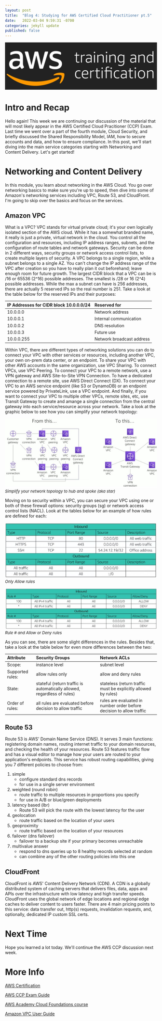 ```yaml
---
layout: post
title:  "Blog 4: Studying for AWS Certified Cloud Practitioner pt.5"
date:   2022-03-04 9:59:31 -0700
categories: jekyll update
published: false
---
```

![AWS Training and Certification](/assets/aws-training-and-certification.jpg)
# **Intro and Recap**
Hello again! This week we are continuing our discussion of the material that will most likely appear in the AWS Certified Cloud Pracitioner (CCP) Exam. Last time we went over a part of the fourth module, Cloud Security, and briefly discussed the Shared Responsibility Model, IAM, how to secure accounts and data, and how to ensure compliance. In this post, we'll start diving into the main service categories starting with Networking and Content Delivery. Let's get started!

# **Networking and Content Delivery** 
In this module, you learn about networking in the AWS Cloud. You go over networking basics to make sure you're up to speed, then dive into some of Amazon's networking services including VPC, Route 53, and CloudFront. I'm going to skip over the basics and focus on the services. 

## **Amazon VPC** 
What is a VPC? VPC stands for virtual private cloud; it's your own logically isolated section of the AWS cloud. While it has a somewhat branded name, it really is just a private, virtual network in the cloud. You control all the configuration and resources, including IP address ranges, subnets, and the configuration of route tables and network gateways. Security can be done in 2 different ways, security groups or network access control lists, to create multiple layers of security. A VPC belongs to a single region, while a subnet belongs to a single AZ. You can't change the IP address range of the VPC after creation so you have to really plan it out beforehand; leave enough room for future growth. The largest CIDR block that a VPC can be is /16 or 65536 (2^16) possible addresses. The smallest is /28 or 16 (2^4) possible addresses. While the max a subnet can have is 256 addresses, there are actually 5 reserved IPs so the real number is 251. Take a look at the table below for the reserved IPs and their purposes: 

| **IP Addresses for CIDR block 10.0.0.0/24** | **Reserved for**          |
| :------------------------------------------ | :------------------------ | 
| 10.0.0.0                                    | Network address           |
| 10.0.0.1                                    | Internal communication    |
| 10.0.0.2                                    | DNS resolution            |
| 10.0.0.3                                    | Future use                |
| 10.0.0.255                                  | Network broadcast address |

Within VPC, there are different types of networking solutions you can do to connect your VPC with other services or resources, including another VPC, your own on-prem data center, or an endpoint. To share your VPC with other AWS accounts in the same organization, use VPC Sharing. To connect VPCs, use VPC Peering. To connect your VPC to a remote network, use a VPN gateway and AWS Site-to-Site VPN Connection. To have a dedicated connection to a remote site, use AWS Direct Connect (DX). To connect your VPC to an AWS service endpoint (like S3 or DynamoDB) or an endpoint service powered by PrivateLink, use a VPC endpoint. And finally, if you want to connect your VPC to multiple other VPCs, remote sites, etc, use Transit Gateway to create and amange a single connection from the central gateway into each service/resource across your network. Take a look at the graphic below to see how you can simplify your network topology:

![Transit Gateway](/assets/aws-transit-gw.jpg)<br/><font size="2.75px"><em>Simplify your network topology to hub and spoke (aka star)</em></font>

Moving on to security within a VPC, you can secure your VPC using one or both of these firewall options: security groups (sg) or network access control lists (NACL). Look at the tables below for an example of how rules are defined for each:

![Security Group Rules](/assets/aws-sg.jpg)<br/><font size="2.75px"><em>Only Allow rules</em></font>

![Network ACL Rules](/assets/aws-nacl.jpg)<br/><font size="2.75px"><em>Rule # and Allow or Deny rules</em></font>

As you can see, there are some slight differences in the rules. Besides that, take a look at the table below for even more differences between the two:

| **Attribute**    | **Security Groups** | **Network ACLs**     |
| :--------------- | :------------------ | :------------------- |
| Scope:           | instance level      | subnet level         |
| Supported rules: | allow rules only    | allow and deny rules |
| State:           | stateful (return traffic is automatically allowed, regardless of rules) | stateless (return traffic must be explicitly allowed by rules) |
| Order of rules: | all rules are evaluated before decision to allow traffic | rules are evaluated in number order before decision to allow traffic |

## **Route 53**
Route 53 is AWS' Domain Name Service (DNS). It serves 3 main functions: registering domain names, routing internet traffic to your domain resources, and checking the health of your resources. Route 53 features traffic flow and has a visual editor to manage how your users are routed to your application's endpoints. This service has robust routing capabilities, giving you 7 different policies to choose from:

1. simple 
    - configure standard dns records
    - for use in a single server environment
2. weighted (round robin)
    - route traffic to multiple resources in proportions you specify
    - for use in A/B or blue/green deployments
3. latency based (lbr)
    - Route 53 will pick the route with the lowest latency for the user
4. geolocation
    - route traffic based on the location of your users
5. geoproximity
    - route traffic based on the location of your resources
6. failover (dns failover)
    - failover to a backup site if your primary becomes unreachable
7. multivalue answer
    - respond to dns queries up to 8 healthy reocrds selected at random
    - can combine any of the other routing policies into this one

## **CloudFront**
CloudFront is AWS' Content Delivery Network (CDN). A CDN is a globally distributed system of caching servers that delivers files, data, apps and APIs over the infrastructure with low latency and high transfer speeds. CloudFront uses the global network of edge locations and regional edge caches to deliver content to users faster. There are 4 main pricing points to this service: data transfer out, http(s) requests, invalidation requests, and, optionally, dedicated IP custom SSL certs. 

# **Next Time**
Hope you learned a lot today. We'll continue the AWS CCP discussion next week.

# **More Info**
[AWS Certification](https://aws.amazon.com/certification/)

[AWS CCP Exam Guide](https://d1.awsstatic.com/training-and-certification/docs-cloud-practitioner/AWS-Certified-Cloud-Practitioner_Exam-Guide.pdf)

[AWS Academy Cloud Foundations course](https://aws.amazon.com/training/awsacademy/)

[Amazon VPC User Guide](https://docs.aws.amazon.com/vpc/latest/userguide/what-is-amazon-vpc.html)